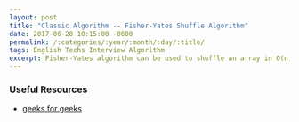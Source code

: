 ```yaml
---
layout: post
title: "Classic Algorithm -- Fisher-Yates Shuffle Algorithm"
date: 2017-06-28 10:15:00 -0600
permalink: /:categories/:year/:month/:day/:title/
tags: English Techs Interview Algorithm
excerpt: Fisher-Yates algorithm can be used to shuffle an array in O(n) time complexity
---
```


### Useful Resources

- [geeks for geeks](http://www.geeksforgeeks.org/shuffle-a-given-array/)
